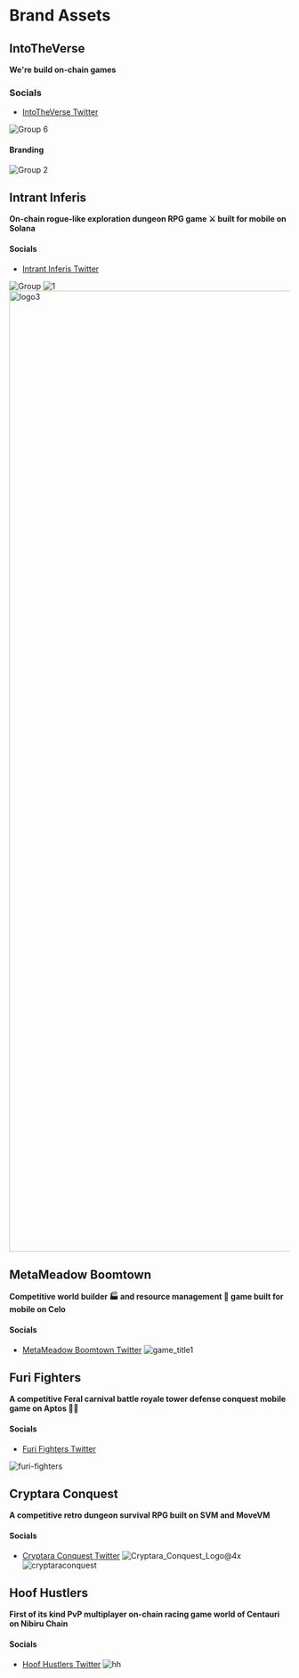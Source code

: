 # Brand Assets

## IntoTheVerse 

**We're build on-chain games**
### Socials
- [IntoTheVerse Twitter](https://x.com/IntoTheVerse_) 

![Group 6](https://github.com/IntoTheVerse/branding/assets/43913734/0cd104dd-df5e-47df-a4eb-bdc3002c0fd1)
#### Branding
![Group 2](https://github.com/IntoTheVerse/branding/assets/43913734/5a0cbf5f-302b-4ef4-a547-9e3562cfed34)

## Intrant Inferis

**On-chain rogue-like exploration dungeon RPG game ⚔️  built for mobile on Solana**

#### Socials
- [Intrant Inferis Twitter](https://x.com/intrantinferis)

![Group](https://github.com/IntoTheVerse/branding/assets/43913734/27a39996-2dc6-40e2-a2b7-a28e428083b6)
![1](https://github.com/IntoTheVerse/branding/assets/43913734/78a156e5-76e7-4dd2-8a0a-bce6313bd683)
<img width="1727" alt="logo3" src="https://github.com/IntoTheVerse/branding/assets/43913734/e0ed2196-69cc-4806-91e1-ee0ef4f5ca04">

## MetaMeadow Boomtown
**Competitive world builder 🏭 and resource management 🧱 game built for mobile on Celo**

#### Socials
- [MetaMeadow Boomtown Twitter](https://x.com/metaboomtown)
![game_title1](https://github.com/IntoTheVerse/branding/assets/43913734/3059b4d1-e044-46fd-9125-ca4e716c30a5)



## Furi Fighters
**A competitive Feral carnival battle royale tower defense conquest mobile game on Aptos 🧪🦍**

#### Socials
- [Furi Fighters Twitter](https://x.com/FuriFighters)

![furi-fighters](https://github.com/IntoTheVerse/branding/assets/43913734/9beeda11-75e7-4c06-90c0-0d63f85af20b)



## Cryptara Conquest
**A competitive retro dungeon survival RPG built on SVM and MoveVM**

#### Socials
- [Cryptara Conquest Twitter](https://x.com/CryptaraConq)
![Cryptara_Conquest_Logo@4x](https://github.com/IntoTheVerse/branding/assets/43913734/fb97b1eb-dbae-45ca-9741-cdd317607ac6)
![cryptaraconquest](https://github.com/IntoTheVerse/branding/assets/43913734/4c1a8497-4f2a-4c2d-9f5e-e90fbae77b90)


## Hoof Hustlers
**First of its kind PvP multiplayer on-chain racing game world of Centauri on Nibiru Chain**

#### Socials
- [Hoof Hustlers Twitter](https://x.com/HoofHustlers)
![hh](https://github.com/IntoTheVerse/branding/assets/43913734/3042b375-f803-4937-85c2-ebd756d4736b)












